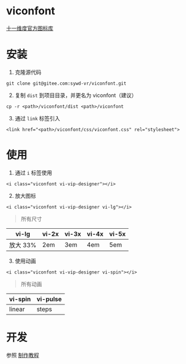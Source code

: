 # viconfont

[十一维度官方图标库](https://icon.11dom.com)

# 安装

1. 克隆源代码

```
git clone git@gitee.com:sywd-vr/viconfont.git
```

2. 复制 `dist` 到项目目录，并更名为 viconfont（建议）

```
cp -r <path>/viconfont/dist <path>/viconfont
```

3. 通过 `link` 标签引入

```
<link href="<path>/viconfont/css/viconfont.css" rel="stylesheet">
```

# 使用

1. 通过 `i` 标签使用

```
<i class="viconfont vi-vip-designer"></i>
```

2. 放大图标

```
<i class="viconfont vi-vip-designer vi-lg"></i>
```

> 所有尺寸

| vi-lg | vi-2x | vi-3x | vi-4x | vi-5x |
| -------- | -------- | -------- | -------- | -------- |
| 放大 33% | 2em | 3em | 4em | 5em |

3. 使用动画

```
<i class="viconfont vi-vip-designer vi-spin"></i>
```

> 所有动画

| vi-spin | vi-pulse |
| -------- | -------- |
| linear | steps |

# 开发

参照 [制作教程](./course/course.md)
